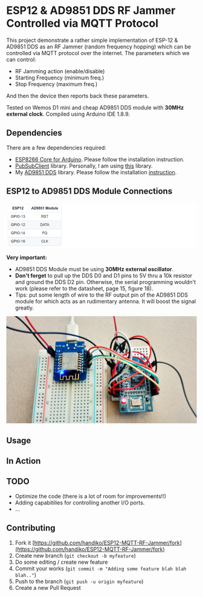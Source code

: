 # ESP12 & AD9851 DDS RF Jammer Controlled via MQTT Protocol
This project demonstrate a rather simple implementation of ESP-12 & AD9851 DDS as an RF Jammer (random frequency hopping) which can be controlled via MQTT protocol over the internet.
The parameters which we can control:
* RF Jamming action (enable/disable)
* Starting Frequency (minimum freq.)
* Stop Frequency (maximum freq.)

And then the device then reports back these parameters.

Tested on Wemos D1 mini and cheap AD9851 DDS module with **30MHz external clock**.
Compiled using Arduino IDE 1.8.9.

## Dependencies
There are a few dependencies required:
* [ESP8266 Core for Arduino](https://github.com/esp8266/Arduino). Please follow the installation instruction.
* [PubSubClient](https://github.com/knolleary/pubsubclient) library. Personally, I am using [this](https://github.com/knolleary/pubsubclient) library.
* My [AD9851 DDS](https://github.com/handiko/AD9851) library. Please follow the installation [instruction](https://github.com/handiko/AD9851#instalation).

## ESP12 to AD9851 DDS Module Connections
![](./table1.png)

**Very important:**
* AD9851 DDS Module must be using **30MHz external oscillator**.
* **Don't forget** to pull up the DDS D0 and D1 pins to 5V thru a 10k resistor and ground the DDS D2 pin. Otherwise, the serial programming wouldn't work (please refer to the datasheet, page 15, figure 18).
* Tips: put some length of wire to the RF output pin of the AD9851 DDS module for which acts as an rudimentary antenna. It will boost the signal greatly.

![](./photo1.jpg)

## Usage

## In Action

## TODO
* Optimize the code (there is a lot of room for improvements!!)
* Adding capabitilies for controlling another I/O ports.
* ...

## Contributing
1. Fork it [https://github.com/handiko/ESP12-MQTT-RF-Jammer/fork](https://github.com/handiko/ESP12-MQTT-RF-Jammer/fork)
2. Create new branch (`git checkout -b myfeature`)
3. Do some editing / create new feature
4. Commit your works (`git commit -m "Adding some feature blah blah blah.."`)
5. Push to the branch (`git push -u origin myfeature`)
6. Create a new Pull Request
